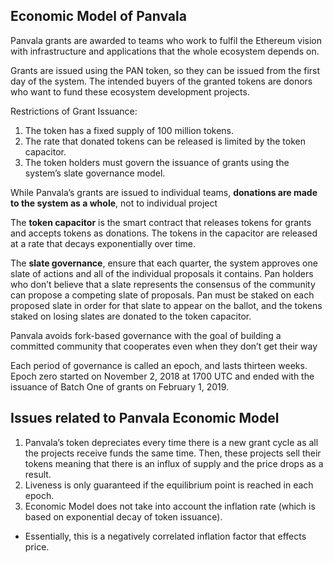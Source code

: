 ## Economic Model of Panvala

Panvala grants are awarded to teams who work to fulfil the Ethereum vision with infrastructure and applications that the whole ecosystem depends on.

Grants are issued using the PAN token, so they can be issued from the first day of the system. The intended buyers of the granted tokens are donors who want to fund these ecosystem development projects.

Restrictions of Grant Issuance:
1. The token has a fixed supply of 100 million tokens.
2. The rate that donated tokens can be released is limited by the token capacitor.
3. The token holders must govern the issuance of grants using the system’s slate governance model.

While Panvala’s grants are issued to individual teams, **donations are made to the system as a whole**, not to individual project

The **token capacitor** is the smart contract that releases tokens for grants and accepts tokens as donations. The tokens in the capacitor are released at a rate that decays exponentially over time.

The **slate governance**, ensure that each quarter, the system approves one slate of actions and all of the individual proposals it contains. Pan holders who don’t believe that a slate represents the consensus of the community can propose a competing slate of proposals. Pan must be staked on each proposed slate in order for that slate to appear on the ballot, and the tokens staked on losing slates are donated to the token capacitor.

Panvala avoids fork-based governance with the goal of building a committed community that cooperates even when they don’t get their way

Each period of governance is called an epoch, and lasts thirteen weeks. Epoch zero started on November 2, 2018 at 1700 UTC and ended with the issuance of Batch One of grants on February 1, 2019.

## Issues related to Panvala Economic Model

1. Panvala’s token depreciates every time there is a new grant cycle as all the projects receive funds the same time. Then, these projects sell their tokens meaning that there is an influx of supply and the price drops as a result.
2. Liveness is only guaranteed if the equilibrium point is reached in each epoch.
3. Economic Model does not take into account the inflation rate (which is based on exponential decay of token issuance).
  - Essentially, this is a negatively correlated inflation factor that effects price.
